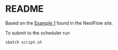 # README

Based on the [Example 1](https://www.nextflow.io/example1.html) found in the NextFlow site.

To submit to the scheduler run

```
sbatch script.sh
```
